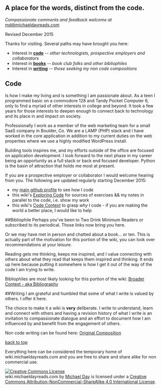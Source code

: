 ## A place for the words, distinct from the code. 
_Compassionate comments and feedback welcome at_ <a href="mailto:&#109;&#100;&#64;&#109;&#105;&#99;&#104;&#97;&#101;&#108;&#100;&#97;&#121;&#114;&#101;&#97;&#100;&#115;&#46;&#99;&#111;&#109;">&#109;&#100;&#64;&#109;&#105;&#99;&#104;&#97;&#101;&#108;&#100;&#97;&#121;&#114;&#101;&#97;&#100;&#115;&#46;&#99;&#111;&#109;</a>

Revised December 2015

Thanks for visiting. Several paths may have brought you here:
- Interest in [**code**](https://github.com/michaeldayreads/0_autodidact/wiki/#code) -- _other technologists, prospective employers and collaborators_
- Interest in [**books**](https://github.com/michaeldayreads/0_autodidact/wiki/#bibliophile) -- _book club folks and other bibliophiles_
- Interest in [**writing**](https://github.com/michaeldayreads/0_autodidact/wiki/#writing) -- _those seeking my non code compositions_

## Code
Is how I make my living and is something I am passionate about. As a teen I programmed basic on a commodore 128 and Tandy Pocket Computer 6, only to find a myriad of other interests in college and beyond. It took a few years for those interests to deepen enough to connect back to technology and its place in and impact on society. 

Professionally I work as a member of the web marketing team for a small SaaS company in Boulder, Co. We are a LAMP (PHP) stack and I have worked in the core application in addition to my current duties on the web properties where we use a highly modified WordPress install.

Building tools inspires me, and my efforts outside of the office are focused on application development. I look forward to the next phase in my career being an opportunity as a full stack or back end focused developer. Python is the basin of attraction that holds me most at present.

If you are a prospective employer or collaborator I would welcome hearing from you. The following are updated regularly starting December 2015:
* my [main github profile](https://github.com/michaeldayreads) to see how I code
* this wiki's [Exploring Code](https://github.com/michaeldayreads/0_autodidact/wiki/0-Sources-Exploring-Code) for sources of exercises && my notes in parallel to the code, i.e. show my work
* this wiki's [Code Context](https://github.com/michaeldayreads/0_autodidact/wiki/1-Code-Context-Sources) to grasp _why_ I code - if you are making the world a better place, I would like to help

##Bibliophile
Perhaps you've been to Two Drink Minimum Readers or subscribed to its periodical. Those links now bring you here. 

Or we may have met in person and chatted about a book... or ten. This is actually part of the motivation for this portion of the wiki, you can look over recommendations at your leisure. 

Reading gets me thinking, keeps me inspired, and I value connecting with others about what they read that keeps them inspired and thinking. It ends up here because putting it somewhere is how I get it out of the way of the code I am trying to write.

Bibliophiles are most likely looking for this portion of the wiki:
[Broader Context - aka Bibliography](https://github.com/michaeldayreads/0_autodidact/wiki/a.-Broader-Context)

##Writing
I am grateful and humbled that some of what I write is valued by others. I offer it here. 

The choice to make it a wiki is **very** deliberate. I write to understand, learn and connect with others and having a revision history of what I write is an invitation to compassionate dialogue and an effort to document how I am influenced by and benefit from the engagement of others.

Non code writing can be found here:
[Original Composition](https://github.com/michaeldayreads/0_autodidact/wiki/b.-Original-Composition)

[back to top](https://github.com/michaeldayreads/0_autodidact/wiki/)

Everything here can be considered the temporary home of wiki.michaeldayreads.com and you are free to share and share alike for non commercial use.

<a rel="license" href="http://creativecommons.org/licenses/by-nc-sa/4.0/"><img alt="Creative Commons License" style="border-width:0" src="https://i.creativecommons.org/l/by-nc-sa/4.0/88x31.png" /></a><br /><span xmlns:dct="http://purl.org/dc/terms/" property="dct:title">wiki.michaeldayreads.com</span> by <a xmlns:cc="http://creativecommons.org/ns#" href="michaeldayreads.com" property="cc:attributionName" rel="cc:attributionURL">Michael Day</a> is licensed under a <a rel="license" href="http://creativecommons.org/licenses/by-nc-sa/4.0/">Creative Commons Attribution-NonCommercial-ShareAlike 4.0 International License</a>.